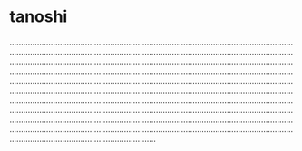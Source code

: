 # tanoshi

........................................................................................................................................................................................................................................................................................................................................................................................................................................................................................................................................................................................................................................................................................................................................................................................................................................................................................................................................................................................................................................................................................................................................................................................................................................................................................................................................................